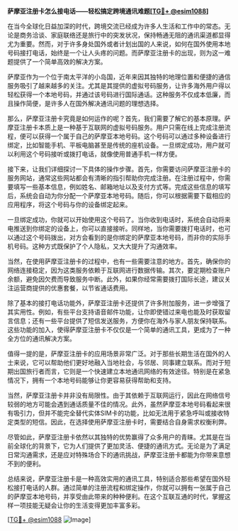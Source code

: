**萨摩亚注册卡怎么接电话——轻松搞定跨境通讯难题[[TG💪+ @esim1088](https://t.me/s/esim1088)]**

在当今全球化日益加深的时代，跨境交流已经成为许多人生活和工作中的常态。无论是商务洽谈、家庭联络还是旅行中的突发状况，保持畅通无阻的通讯渠道都显得尤为重要。然而，对于许多身处国外或者计划出国的人来说，如何在国外使用本地号码接打电话，始终是一个让人头疼的问题。而萨摩亚注册卡的出现，则为这一难题提供了一个简单高效的解决方案。

萨摩亚作为一个位于南太平洋的小岛国，近年来因其独特的地理位置和便捷的通信服务吸引了越来越多的关注。尤其是其提供的虚拟号码服务，让许多海外用户得以轻松获得一个本地号码，并通过该号码进行国际通话。这种服务不仅成本低廉，而且操作简便，是许多人在国外解决通讯问题的理想选择。

那么，萨摩亚注册卡究竟是如何运作的呢？首先，我们需要了解它的基本原理。萨摩亚注册卡本质上是一种基于互联网的虚拟号码服务。用户只需在线上完成注册流程，便可以获得一个属于自己的萨摩亚本地号码。这个号码可以通过多种设备进行绑定，比如智能手机、平板电脑甚至是传统的座机设备。一旦绑定成功，用户就可以利用这个号码接听或拨打电话，就像使用普通手机一样方便。

接下来，让我们详细探讨一下具体的操作步骤。首先，你需要访问萨摩亚注册卡的服务网站，通常这些网站都会有清晰的指引帮助你完成注册。在注册过程中，你需要填写一些基本信息，例如姓名、邮箱地址以及支付方式等。完成这些信息的填写后，系统会自动为你分配一个萨摩亚本地号码。随后，你可以根据需要下载相应的应用程序，将这个号码与你的设备绑定起来。

一旦绑定成功，你就可以开始使用这个号码了。当你收到电话时，系统会自动将来电推送到你绑定的设备上，你可以直接接听。同样地，当你需要拨打电话时，也可以通过这个号码拨出，对方会看到的是你绑定的萨摩亚本地号码，而非你的实际手机号码。这种方式既保护了个人隐私，又大大提升了沟通效率。

当然，在使用萨摩亚注册卡的过程中，也有一些需要注意的地方。首先，确保你的网络连接稳定，因为这类服务依赖于互联网进行数据传输。其次，要定期检查账户余额，避免因欠费而导致服务中断。此外，如果你经常需要拨打国际长途，建议关注运营商提供的优惠套餐，以节省通话费用。

除了基本的接打电话功能外，萨摩亚注册卡还提供了许多附加服务，进一步增强了其实用性。例如，有些平台支持语音邮件功能，让你即使错过来电也能及时获取留言信息；还有一些平台提供了短信发送服务，方便你在海外与家人朋友保持联系。这些功能的加入，使得萨摩亚注册卡不仅仅是一个简单的通讯工具，更成为了一种全方位的通讯解决方案。

值得一提的是，萨摩亚注册卡的应用场景非常广泛。对于那些长期生活在国外的人士来说，它可以帮助他们更好地融入当地社会，与邻居、同事建立联系。而对于短期出国旅行者而言，它则是一个快速建立本地通讯网络的有效途径。特别是在紧急情况下，拥有一个本地号码能够让你更容易获得帮助和支持。

当然，萨摩亚注册卡并非没有局限性。由于其依赖于互联网运行，因此在网络信号较弱的地方可能会遇到通话质量不佳的情况。此外，虽然萨摩亚本地号码看起来很有吸引力，但并不能完全替代实体SIM卡的功能，比如无法用于紧急呼叫或接收特定类型的短信。因此，在选择使用萨摩亚注册卡时，需要结合自身需求权衡利弊。

尽管如此，萨摩亚注册卡依然以其独特的优势赢得了众多用户的青睐。尤其是在当前全球化的背景下，它为人们提供了更加灵活、便捷的通讯方式。无论是为了满足日常沟通需求，还是应对特殊场合下的通讯挑战，萨摩亚注册卡都能为你带来意想不到的便利。

总结来说，萨摩亚注册卡是一种高效实用的通讯工具，特别适合那些希望在国外轻松接打电话的人群。通过简单的注册流程和绑定操作，你就可以拥有一张属于自己的萨摩亚本地号码，并享受由此带来的种种便利。在这个互联互通的时代，掌握这样一项技能无疑会让你的生活变得更加丰富多彩。

[[TG💪+ @esim1088](https://t.me/s/esim1088) ![Image](https://i.postimg.cc/4NQfJmqS/Snipaste-2025-05-13-00-14-12.png)]